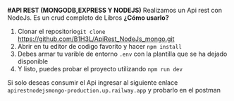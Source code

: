 **#API REST (MONGODB,EXPRESS Y NODEJS)**
Realizamos un Api rest con NodeJs. Es un crud completo de Libros
**¿Cómo usarlo?**
1.  Clonar el repositorio`git clone`
 https://github.com/B1H3L/ApiRest_NodeJs_mongo.git
 2. Abrir en tu editor de codigo favorito y hacer `npm install`
 3. Debes armar tu varible de entorno `.env` con la plantilla que se ha dejado disponible 
 4. Y listo, puedes probar el proyecto utilizando `npm run dev`
 
Si solo deseas consumir el Api
ingresar al siguiente enlace `apirestnodejsmongo-production.up.railway.app` y probarlo en el postman 